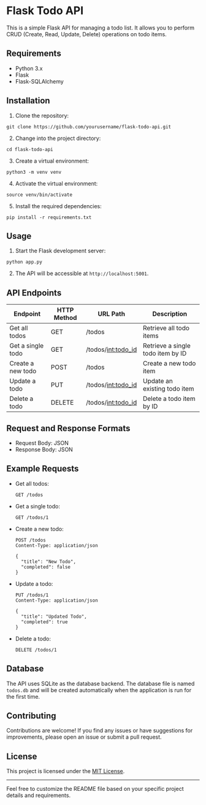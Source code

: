 # Flask Todo API

This is a simple Flask API for managing a todo list. It allows you to perform CRUD (Create, Read, Update, Delete) operations on todo items.

## Requirements

- Python 3.x
- Flask
- Flask-SQLAlchemy

## Installation

1. Clone the repository:

```
git clone https://github.com/yourusername/flask-todo-api.git
```

2. Change into the project directory:

```
cd flask-todo-api
```

3. Create a virtual environment:

```
python3 -m venv venv
```

4. Activate the virtual environment:

```
source venv/bin/activate
```

5. Install the required dependencies:

```
pip install -r requirements.txt
```

## Usage

1. Start the Flask development server:

```
python app.py
```

2. The API will be accessible at `http://localhost:5001`.

## API Endpoints

| Endpoint          | HTTP Method | URL Path             | Description                       |
| ----------------- | ----------- | -------------------- | --------------------------------- |
| Get all todos     | GET         | /todos               | Retrieve all todo items           |
| Get a single todo | GET         | /todos/<int:todo_id> | Retrieve a single todo item by ID |
| Create a new todo | POST        | /todos               | Create a new todo item            |
| Update a todo     | PUT         | /todos/<int:todo_id> | Update an existing todo item      |
| Delete a todo     | DELETE      | /todos/<int:todo_id> | Delete a todo item by ID          |

## Request and Response Formats

- Request Body: JSON
- Response Body: JSON

## Example Requests

- Get all todos:

  ```
  GET /todos
  ```

- Get a single todo:

  ```
  GET /todos/1
  ```

- Create a new todo:

  ```
  POST /todos
  Content-Type: application/json

  {
    "title": "New Todo",
    "completed": false
  }
  ```

- Update a todo:

  ```
  PUT /todos/1
  Content-Type: application/json

  {
    "title": "Updated Todo",
    "completed": true
  }
  ```

- Delete a todo:
  ```
  DELETE /todos/1
  ```

## Database

The API uses SQLite as the database backend. The database file is named `todos.db` and will be created automatically when the application is run for the first time.

## Contributing

Contributions are welcome! If you find any issues or have suggestions for improvements, please open an issue or submit a pull request.

## License

This project is licensed under the [MIT License](LICENSE).

---

Feel free to customize the README file based on your specific project details and requirements.
